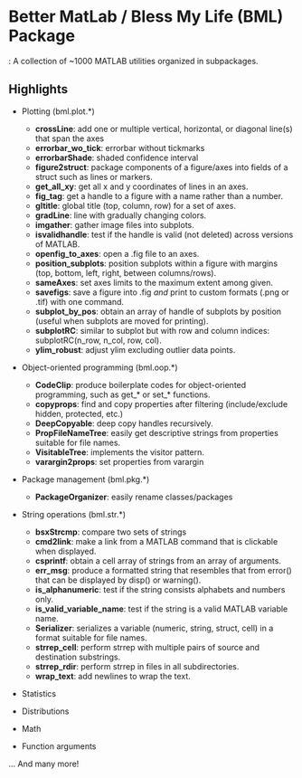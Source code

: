 # Better MatLab / Bless My Life (BML) Package
: A collection of ~1000 MATLAB utilities organized in subpackages.

## Highlights
- Plotting (bml.plot.*)
  - **crossLine**: add one or multiple vertical, horizontal, or diagonal line(s) that span the axes
  - **errorbar_wo_tick**: errorbar without tickmarks
  - **errorbarShade**: shaded confidence interval
  - **figure2struct**: package components of a figure/axes into fields of a struct such as lines or markers.
  - **get_all_xy**: get all x and y coordinates of lines in an axes.
  - **fig_tag**: get a handle to a figure with a name rather than a number.
  - **gltitle**: global title (top, column, row) for a set of axes.
  - **gradLine**: line with gradually changing colors.
  - **imgather**: gather image files into subplots.
  - **isvalidhandle**: test if the handle is valid (not deleted) across versions of MATLAB.
  - **openfig_to_axes**: open a .fig file to an axes.
  - **position_subplots**: position subplots within a figure with margins (top, bottom, left, right, between columns/rows).
  - **sameAxes**: set axes limits to the maximum extent among given.
  - **savefigs**: save a figure into .fig *and* print to custom formats (.png or .tif) with one command.
  - **subplot_by_pos**: obtain an array of handle of subplots by position (useful when subplots are moved for printing).
  - **subplotRC**: similar to subplot but with row and column indices: subplotRC(n_row, n_col, row, col).
  - **ylim_robust**: adjust ylim excluding outlier data points.
  
- Object-oriented programming (bml.oop.*)
  - **CodeClip**: produce boilerplate codes for object-oriented programming, such as get_* or set_* functions.
  - **copyprops**: find and copy properties after filtering (include/exclude hidden, protected, etc.)
  - **DeepCopyable**: deep copy handles recursively.
  - **PropFileNameTree**: easily get descriptive strings from properties suitable for file names.
  - **VisitableTree**: implements the visitor pattern.
  - **varargin2props**: set properties from varargin
  
- Package management (bml.pkg.*)
  - **PackageOrganizer**: easily rename classes/packages 
  
- String operations (bml.str.*)
  - **bsxStrcmp**: compare two sets of strings
  - **cmd2link**: make a link from a MATLAB command that is clickable when displayed.
  - **csprintf**: obtain a cell array of strings from an array of arguments.
  - **err_msg**: produce a formatted string that resembles that from error() that can be displayed by disp() or warning().
  - **is_alphanumeric**: test if the string consists alphabets and numbers only.
  - **is_valid_variable_name**: test if the string is a valid MATLAB variable name.
  - **Serializer**: serializes a variable (numeric, string, struct, cell) in a format suitable for file names.
  - **strrep_cell**: perform strrep with multiple pairs of source and destination substrings.
  - **strrep_rdir**: perform strrep in files in all subdirectories.
  - **wrap_text**: add newlines to wrap the text.
  
- Statistics
- Distributions
- Math
- Function arguments

... And many more!
